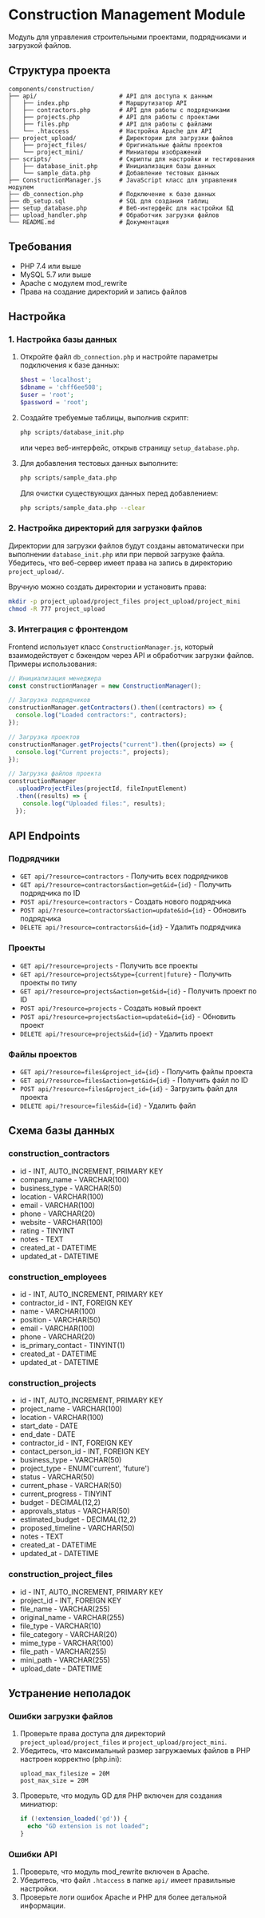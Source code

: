 # Construction Management Module

Модуль для управления строительными проектами, подрядчиками и загрузкой файлов.

## Структура проекта

```
components/construction/
├── api/                       # API для доступа к данным
│   ├── index.php              # Маршрутизатор API
│   ├── contractors.php        # API для работы с подрядчиками
│   ├── projects.php           # API для работы с проектами
│   ├── files.php              # API для работы с файлами
│   └── .htaccess              # Настройка Apache для API
├── project_upload/            # Директории для загрузки файлов
│   ├── project_files/         # Оригинальные файлы проектов
│   └── project_mini/          # Миниатюры изображений
├── scripts/                   # Скрипты для настройки и тестирования
│   ├── database_init.php      # Инициализация базы данных
│   └── sample_data.php        # Добавление тестовых данных
├── ConstructionManager.js     # JavaScript класс для управления модулем
├── db_connection.php          # Подключение к базе данных
├── db_setup.sql               # SQL для создания таблиц
├── setup_database.php         # Веб-интерфейс для настройки БД
├── upload_handler.php         # Обработчик загрузки файлов
└── README.md                  # Документация
```

## Требования

- PHP 7.4 или выше
- MySQL 5.7 или выше
- Apache с модулем mod_rewrite
- Права на создание директорий и запись файлов

## Настройка

### 1. Настройка базы данных

1. Откройте файл `db_connection.php` и настройте параметры подключения к базе данных:

   ```php
   $host = 'localhost';
   $dbname = 'chff6ee508';
   $user = 'root';
   $password = 'root';
   ```

2. Создайте требуемые таблицы, выполнив скрипт:

   ```bash
   php scripts/database_init.php
   ```

   или через веб-интерфейс, открыв страницу `setup_database.php`.

3. Для добавления тестовых данных выполните:
   ```bash
   php scripts/sample_data.php
   ```
   Для очистки существующих данных перед добавлением:
   ```bash
   php scripts/sample_data.php --clear
   ```

### 2. Настройка директорий для загрузки файлов

Директории для загрузки файлов будут созданы автоматически при выполнении `database_init.php` или при первой загрузке файла. Убедитесь, что веб-сервер имеет права на запись в директорию `project_upload/`.

Вручную можно создать директории и установить права:

```bash
mkdir -p project_upload/project_files project_upload/project_mini
chmod -R 777 project_upload
```

### 3. Интеграция с фронтендом

Frontend использует класс `ConstructionManager.js`, который взаимодействует с бэкендом через API и обработчик загрузки файлов. Примеры использования:

```javascript
// Инициализация менеджера
const constructionManager = new ConstructionManager();

// Загрузка подрядчиков
constructionManager.getContractors().then((contractors) => {
  console.log("Loaded contractors:", contractors);
});

// Загрузка проектов
constructionManager.getProjects("current").then((projects) => {
  console.log("Current projects:", projects);
});

// Загрузка файлов проекта
constructionManager
  .uploadProjectFiles(projectId, fileInputElement)
  .then((results) => {
    console.log("Uploaded files:", results);
  });
```

## API Endpoints

### Подрядчики

- `GET api/?resource=contractors` - Получить всех подрядчиков
- `GET api/?resource=contractors&action=get&id={id}` - Получить подрядчика по ID
- `POST api/?resource=contractors` - Создать нового подрядчика
- `POST api/?resource=contractors&action=update&id={id}` - Обновить подрядчика
- `DELETE api/?resource=contractors&id={id}` - Удалить подрядчика

### Проекты

- `GET api/?resource=projects` - Получить все проекты
- `GET api/?resource=projects&type={current|future}` - Получить проекты по типу
- `GET api/?resource=projects&action=get&id={id}` - Получить проект по ID
- `POST api/?resource=projects` - Создать новый проект
- `POST api/?resource=projects&action=update&id={id}` - Обновить проект
- `DELETE api/?resource=projects&id={id}` - Удалить проект

### Файлы проектов

- `GET api/?resource=files&project_id={id}` - Получить файлы проекта
- `GET api/?resource=files&action=get&id={id}` - Получить файл по ID
- `POST api/?resource=files&project_id={id}` - Загрузить файл для проекта
- `DELETE api/?resource=files&id={id}` - Удалить файл

## Схема базы данных

### construction_contractors

- id - INT, AUTO_INCREMENT, PRIMARY KEY
- company_name - VARCHAR(100)
- business_type - VARCHAR(50)
- location - VARCHAR(100)
- email - VARCHAR(100)
- phone - VARCHAR(20)
- website - VARCHAR(100)
- rating - TINYINT
- notes - TEXT
- created_at - DATETIME
- updated_at - DATETIME

### construction_employees

- id - INT, AUTO_INCREMENT, PRIMARY KEY
- contractor_id - INT, FOREIGN KEY
- name - VARCHAR(100)
- position - VARCHAR(50)
- email - VARCHAR(100)
- phone - VARCHAR(20)
- is_primary_contact - TINYINT(1)
- created_at - DATETIME
- updated_at - DATETIME

### construction_projects

- id - INT, AUTO_INCREMENT, PRIMARY KEY
- project_name - VARCHAR(100)
- location - VARCHAR(100)
- start_date - DATE
- end_date - DATE
- contractor_id - INT, FOREIGN KEY
- contact_person_id - INT, FOREIGN KEY
- business_type - VARCHAR(50)
- project_type - ENUM('current', 'future')
- status - VARCHAR(50)
- current_phase - VARCHAR(50)
- current_progress - TINYINT
- budget - DECIMAL(12,2)
- approvals_status - VARCHAR(50)
- estimated_budget - DECIMAL(12,2)
- proposed_timeline - VARCHAR(50)
- notes - TEXT
- created_at - DATETIME
- updated_at - DATETIME

### construction_project_files

- id - INT, AUTO_INCREMENT, PRIMARY KEY
- project_id - INT, FOREIGN KEY
- file_name - VARCHAR(255)
- original_name - VARCHAR(255)
- file_type - VARCHAR(10)
- file_category - VARCHAR(20)
- mime_type - VARCHAR(100)
- file_path - VARCHAR(255)
- mini_path - VARCHAR(255)
- upload_date - DATETIME

## Устранение неполадок

### Ошибки загрузки файлов

1. Проверьте права доступа для директорий `project_upload/project_files` и `project_upload/project_mini`.
2. Убедитесь, что максимальный размер загружаемых файлов в PHP настроен корректно (php.ini):
   ```
   upload_max_filesize = 20M
   post_max_size = 20M
   ```
3. Проверьте, что модуль GD для PHP включен для создания миниатюр:
   ```php
   if (!extension_loaded('gd')) {
     echo "GD extension is not loaded";
   }
   ```

### Ошибки API

1. Проверьте, что модуль mod_rewrite включен в Apache.
2. Убедитесь, что файл `.htaccess` в папке `api/` имеет правильные настройки.
3. Проверьте логи ошибок Apache и PHP для более детальной информации.
